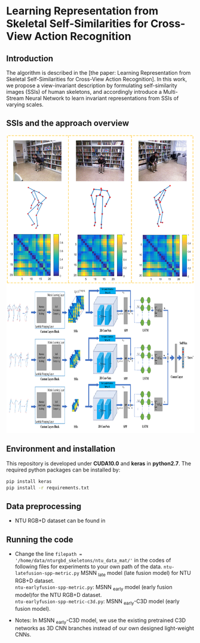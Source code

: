 # Learning Representation from Skeletal Self-Similarities for Cross-View Action Recognition
## Introduction
The algorithm is described in the [the paper: Learning Representation from Skeletal Self-Similarities for Cross-View Action Recognition]. In this work, we propose a view-invariant description by formulating self-similarity images (SSIs) of human skeletons, and accordingly introduce a Multi-Stream Neural Network to learn invariant representations from SSIs of varying scales. 

## SSIs and the approach overview 
<img align="center" height="400"  src="docs/teaser1.png">
<img align="center" height="400"  src="docs/teaser2.png">

## Environment and installation
This repository is developed under **CUDA10.0** and **keras** in **python2.7**. The required python packages can be installed by:
```bash
pip install keras
pip install -r requirements.txt
```
## Data preprocessing
- NTU RGB+D dataset can be found in 

## Running the code
- Change the line `filepath = '/home/data/nturgbd_skeletons/ntu_data_mat/'` in the codes of following files for experiments to your own path of the data. 
`ntu-latefusion-spp-metric.py` MSNN <sub>late</sub> model (late fusion model) for NTU RGB+D dataset.  
`ntu-earlyfusion-spp-metric.py`: MSNN <sub>early</sub> model (early fusion model)for the NTU RGB+D dataset.  
`ntu-earlyfusion-spp-metric-c3d.py`: MSNN <sub>early</sub>-C3D model (early fusion model). 

- Notes: In MSNN <sub>early</sub>-C3D model, we use the existing pretrained C3D networks as 3D CNN branches instead of our own designed light-weight CNNs.
